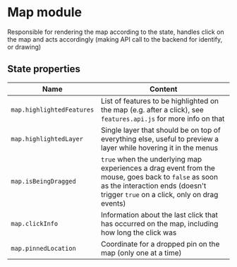 # Map module

Responsible for rendering the map according to the state, handles click on the map and acts accordingly (making API call to the backend for identify, or drawing)

## State properties

| Name | Content |
| ---- | ------- |
| `map.highlightedFeatures` | List of features to be highlighted on the map (e.g. after a click), see `features.api.js` for more info on that |
| `map.highlightedLayer` | Single layer that should be on top of everything else, useful to preview a layer while hovering it in the menus |
| `map.isBeingDragged` | `true` when the underlying map experiences a drag event from the mouse, goes back to `false` as soon as the interaction ends (doesn't trigger `true` on a click, only on drag events)
| `map.clickInfo` | Information about the last click that has occurred on the map, including how long the click was |
| `map.pinnedLocation` | Coordinate for a dropped pin on the map (only one at a time) |
